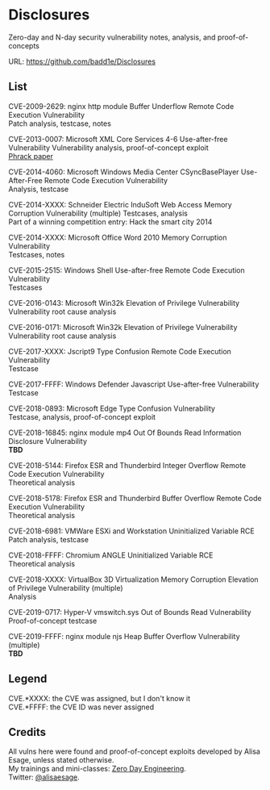 # Disclosures

Zero-day and N-day security vulnerability notes, analysis, and proof-of-concepts

URL: https://github.com/badd1e/Disclosures

## List 

CVE-2009-2629: nginx http module Buffer Underflow Remote Code Execution Vulnerability  
Patch analysis, testcase, notes

CVE-2013-0007: Microsoft XML Core Services 4-6 Use-after-free Vulnerability
Vulnerability analysis, proof-of-concept exploit  
[Phrack paper](http://phrack.org/issues/69/10.html)

CVE-2014-4060: Microsoft Windows Media Center CSyncBasePlayer Use-After-Free Remote Code Execution Vulnerability  
Analysis, testcase

CVE-2014-XXXX: Schneider Electric InduSoft Web Access Memory Corruption Vulnerability (multiple)
Testcases, analysis  
Part of a winning competition entry: Hack the smart city 2014

CVE-2014-XXXX: Microsoft Office Word 2010 Memory Corruption Vulnerability  
Testcases, notes

CVE-2015-2515: Windows Shell Use-after-free Remote Code Execution Vulnerability  
Testcases

CVE-2016-0143: Microsoft Win32k Elevation of Privilege Vulnerability  
Vulnerability root cause analysis

CVE-2016-0171: Microsoft Win32k Elevation of Privilege Vulnerability  
Vulnerability root cause analysis

CVE-2017-XXXX: Jscript9 Type Confusion Remote Code Execution Vulnerability  
Testcase

CVE-2017-FFFF: Windows Defender Javascript Use-after-free Vulnerability  
Testcase

CVE-2018-0893: Microsoft Edge Type Confusion Vulnerability  
Testcase, analysis, proof-of-concept exploit

CVE-2018-16845: nginx module mp4 Out Of Bounds Read Information Disclosure Vulnerability  
**TBD**

CVE-2018-5144: Firefox ESR and Thunderbird Integer Overflow Remote Code Execution Vulnerability  
Theoretical analysis

CVE-2018-5178: Firefox ESR and Thunderbird Buffer Overflow Remote Code Execution Vulnerability  
Theoretical analysis

CVE-2018-6981: VMWare ESXi and Workstation Uninitialized Variable RCE  
Patch analysis, testcase

CVE-2018-FFFF: Chromium ANGLE Uninitialized Variable RCE  
Theoretical analysis

CVE-2018-XXXX: VirtualBox 3D Virtualization Memory Corruption Elevation of Privilege Vulnerability (multiple)  
Analysis

CVE-2019-0717: Hyper-V vmswitch.sys Out of Bounds Read Vulnerability  
Proof-of-concept testcase

CVE-2019-FFFF: nginx module njs Heap Buffer Overflow Vulnerability (multiple)  
**TBD** 

## Legend

CVE.*XXXX: the CVE was assigned, but I don't know it  
CVE.*FFFF: the CVE ID was never assigned

## Credits

All vulns here were found and proof-of-concept exploits developed by Alisa Esage, unless stated otherwise.   
My trainings and mini-classes: [Zero Day Engineering](https://zerodayengineering.com/training).  
Twitter: [@alisaesage](https://twitter.com/alisaesage).